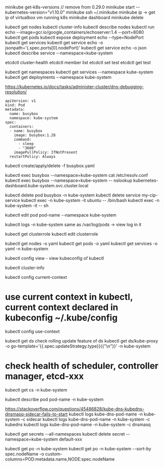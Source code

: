 minikube get-k8s-versions // remove from 0.29.0
minikube start --kubernetes-version="v1.10.0"
minikube ssh
~/.minikube
minikube ip -> get ip of virtualbox vm running k8s
minikube dashboard
minikube delete

kubectl get nodes
kubectl cluster-info
kubectl describe nodes
kubectl run echo --image=gcr.io/google_containers/echoserver:1.4 --port=8080
kubectl get pods
kubectl expose deployment echo --type=NodePort
kubectl get services
kubectl get service echo -o jsonpath='{.spec.ports[0].nodePort}'
kubectl get service echo -o json
kubectl describe service --namespace=kube-system


etcdctl cluster-health
etcdctl member list
etcdctl set test
etcdctl get test

kubectl get namespaces
kubectl get services --namespace kube-system
kubectl get deployments  --namespace kube-system

https://kubernetes.io/docs/tasks/administer-cluster/dns-debugging-resolution/

```
apiVersion: v1
kind: Pod
metadata:
  name: busybox
  namespace: kube-system
spec:
  containers:
  - name: busybox
    image: busybox:1.28
    command:
      - sleep
      - "3600"
    imagePullPolicy: IfNotPresent
  restartPolicy: Always
```
kubectl create/apply/delete -f busybox.yaml

kubectl exec busybox --namespace=kube-system cat /etc/resolv.conf
kubectl exec busybox --namespace=kube-system -- nslookup kubernetes-dashboard.kube-system.svc.cluster.local

kubectl delete pod busybox -n kube-system
kubectl delete service my-cip-service
kubectl exec -n kube-system -it ubuntu -- /bin/bash
kubectl exec -n kube-system -it <pod-name> -- sh

kubectl edit pod pod-name --namespace kube-system

kubectl logs <pod-name> -n kube-system
same as
/var/log/pods -> view log in it

kubectl get clusterrole
kubectl edit clusterrole <clusterrole>

kubectl get nodes -o yaml
kubectl get pods -o yaml
kubectl get services -o yaml -n kube-system

kubectl config view - view kubeconfig of kubectl

kubectl cluster-info

kubectl config current-context

# use current context in kubectl, current context declared in kubeconfig ~/.kube/config
kubectl config use-context

kubectl get ds
check rolling update feature of ds
kubectl get ds/kube-proxy -o go-template='{{.spec.updateStrategy.type}}{{"\n"}}' -n kube-system

# check health of scheduler, controller manager, etcd-xxx
kubectl get cs -n kube-system

kubectl describe pod pod-name -n kube-system

https://stackoverflow.com/questions/45486828/kube-dns-kubedns-dnsmasq-sidecar-fails-to-start
kubectl logs kube-dns-pod-name -n kube-system -c sidecar
kubectl logs kube-dns-pod-name -n kube-system -c kubedns
kubectl logs kube-dns-pod-name -n kube-system -c dnsmasq

kubectl get secrets --all-namespaces
kubectl delete secret --namespace=kube-system default-xxx

kubectl get po -n kube-system
kubectl get po -n kube-system --sort-by spec.nodeName -o custom-columns=POD:metadata.name,NODE:spec.nodeName
